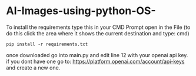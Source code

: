 # AI-Images-using-python-OS-
 To install the requirements type this in your CMD Prompt open in the File (to do this click the area where it shows the current destination and type: cmd)
```
pip install -r requirements.txt
```
once downloaded go into main.py and edit line 12 with your openai api key.
if you dont have one go to: https://platform.openai.com/account/api-keys and create a new one.

